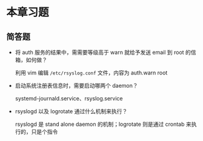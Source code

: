 # 本章习题

## 简答题

- 将 auth 服务的结果中，需需要等级高于 warn 就给予发送 email 到 root 的信箱，如何做？

  利用 vim 编辑 `/etc/rsyslog.conf` 文件，内容为 auth.warn root

- 启动系统注册表信息时，需要启动哪两个 daemon？

  systemd-journald.service、rsyslog.service

- rsyslogd 以及 logrotate 通过什么机制来执行？

  rsyslogd 是 stand alone daemon 的机制；logrotate 则是通过 crontab 来执行的，只是个指令

